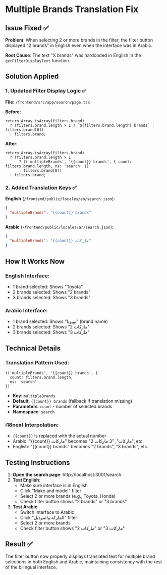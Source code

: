 # Multiple Brands Translation Fix

## Issue Fixed ✅

**Problem**: When selecting 2 or more brands in the filter, the filter button displayed "2 brands" in English even when the interface was in Arabic.

**Root Cause**: The text "X brands" was hardcoded in English in the `getFilterDisplayText` function.

## Solution Applied

### 1. **Updated Filter Display Logic** ✅
**File**: `/frontend/src/app/search/page.tsx`

**Before**:
```tsx
return Array.isArray(filters.brand) 
  ? (filters.brand.length > 1 ? `${filters.brand.length} brands` : filters.brand[0])
  : filters.brand;
```

**After**:
```tsx
return Array.isArray(filters.brand) 
  ? (filters.brand.length > 1 
      ? t('multipleBrands', '{{count}} brands', { count: filters.brand.length, ns: 'search' })
      : filters.brand[0])
  : filters.brand;
```

### 2. **Added Translation Keys** ✅

**English** (`/frontend/public/locales/en/search.json`):
```json
{
  "multipleBrands": "{{count}} brands"
}
```

**Arabic** (`/frontend/public/locales/ar/search.json`):
```json
{
  "multipleBrands": "{{count}} ماركات"
}
```

## How It Works Now

### English Interface:
- 1 brand selected: Shows "Toyota" 
- 2 brands selected: Shows "2 brands"
- 3 brands selected: Shows "3 brands"

### Arabic Interface:
- 1 brand selected: Shows "تويوتا" (brand name)
- 2 brands selected: Shows "2 ماركات" 
- 3 brands selected: Shows "3 ماركات"

## Technical Details

### Translation Pattern Used:
```tsx
t('multipleBrands', '{{count}} brands', { 
  count: filters.brand.length, 
  ns: 'search' 
})
```

- **Key**: `multipleBrands`
- **Default**: `{{count}} brands` (fallback if translation missing)
- **Parameters**: `count` - number of selected brands
- **Namespace**: `search`

### i18next Interpolation:
- `{{count}}` is replaced with the actual number
- Arabic: "{{count}} ماركات" becomes "2 ماركات", "3 ماركات", etc.
- English: "{{count}} brands" becomes "2 brands", "3 brands", etc.

## Testing Instructions

1. **Open the search page**: http://localhost:3001/search
2. **Test English**:
   - Make sure interface is in English
   - Click "Make and model" filter
   - Select 2 or more brands (e.g., Toyota, Honda)
   - Check filter button shows "2 brands" or "3 brands"
3. **Test Arabic**:
   - Switch interface to Arabic  
   - Click "الماركة والموديل" filter
   - Select 2 or more brands
   - Check filter button shows "2 ماركات" or "3 ماركات"

## Result ✅

The filter button now properly displays translated text for multiple brand selections in both English and Arabic, maintaining consistency with the rest of the bilingual interface.
